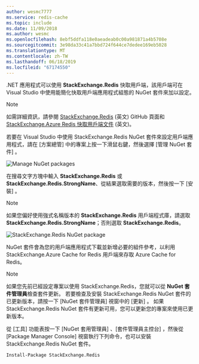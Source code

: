 ```yaml
---
author: wesmc7777
ms.service: redis-cache
ms.topic: include
ms.date: 11/09/2018
ms.author: wesmc
ms.openlocfilehash: 8ebf5ddfa118e0aeadeab0c00a981871a4b5708e
ms.sourcegitcommit: 3e98da33c41a7bbd724f644ce7dedee169eb5028
ms.translationtype: MT
ms.contentlocale: zh-TW
ms.lasthandoff: 06/18/2019
ms.locfileid: "67174550"
---
```

.NET 應用程式可以使用 **StackExchange.Redis** 快取用戶端，該用戶端可在 Visual Studio 中使用能簡化快取用戶端應用程式組態的 NuGet 套件來加以設定。 

> [!NOTE]
> 如需詳細資訊，請參閱 [StackExchange.Redis](http://github.com/StackExchange/StackExchange.Redis) (英文) GitHub 頁面和 [StackExchange.Azure Redis 快取用戶端文件](http://github.com/StackExchange/StackExchange.Redis#documentation) (英文)。
>
>

若要在 Visual Studio 中使用 StackExchange.Redis NuGet 套件來設定用戶端應用程式，請在 [方案總管]  中的專案上按一下滑鼠右鍵，然後選擇 [管理 NuGet 套件]  。 

![Manage NuGet packages](media/redis-cache-configure-stackexchange-redis-nuget/redis-cache-manage-nuget-menu.png)

在搜尋文字方塊中輸入 **StackExchange.Redis** 或 **StackExchange.Redis.StrongName**、從結果選取需要的版本，然後按一下 [安裝]  。

> [!NOTE]
> 如果您偏好使用強式名稱版本的 **StackExchange.Redis** 用戶端程式庫，請選取 **StackExchange.Redis.StrongName**；否則選取 **StackExchange.Redis**。
>
>

![StackExchange.Redis NuGet package](media/redis-cache-configure-stackexchange-redis-nuget/redis-cache-stackexchange-redis.png)

NuGet 套件會為您的用戶端應用程式下載並新增必要的組件參考，以利用 StackExchange.Azure Cache for Redis 用戶端來存取 Azure Cache for Redis。

> [!NOTE]
> 如果您先前已經設定專案以使用 StackExchange.Redis，您就可以從 **NuGet 套件管理員**檢查套件更新。 若要檢查及安裝 StackExchange.Redis NuGet 套件的已更新版本，請按一下 [NuGet 套件管理員]  視窗中的 [更新]  。 如果 StackExchange.Redis NuGet 套件有更新可用，您可以更新您的專案來使用已更新版本。
>
>

從 [工具]  功能表按一下 [NuGet 套用管理員]  、[套件管理員主控台]  ，然後從 [Package Manager Console]  視窗執行下列命令，也可以安裝 StackExchange.Redis NuGet 套件。

```
Install-Package StackExchange.Redis
```
